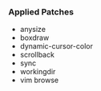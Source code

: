 ### Applied Patches
- anysize
- boxdraw
- dynamic-cursor-color
- scrollback
- sync
- workingdir
- vim browse
